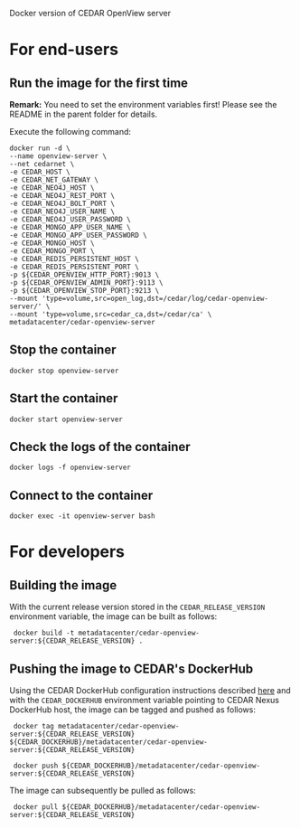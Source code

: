 Docker version of CEDAR OpenView server

# For end-users

## Run the image for the first time

**Remark:** You need to set the environment variables first! Please see the README in the parent folder for details.

Execute the following command:

````
docker run -d \
--name openview-server \
--net cedarnet \
-e CEDAR_HOST \
-e CEDAR_NET_GATEWAY \
-e CEDAR_NEO4J_HOST \
-e CEDAR_NEO4J_REST_PORT \
-e CEDAR_NEO4J_BOLT_PORT \
-e CEDAR_NEO4J_USER_NAME \
-e CEDAR_NEO4J_USER_PASSWORD \
-e CEDAR_MONGO_APP_USER_NAME \
-e CEDAR_MONGO_APP_USER_PASSWORD \
-e CEDAR_MONGO_HOST \
-e CEDAR_MONGO_PORT \
-e CEDAR_REDIS_PERSISTENT_HOST \
-e CEDAR_REDIS_PERSISTENT_PORT \
-p ${CEDAR_OPENVIEW_HTTP_PORT}:9013 \
-p ${CEDAR_OPENVIEW_ADMIN_PORT}:9113 \
-p ${CEDAR_OPENVIEW_STOP_PORT}:9213 \
--mount 'type=volume,src=open_log,dst=/cedar/log/cedar-openview-server/' \
--mount 'type=volume,src=cedar_ca,dst=/cedar/ca' \
metadatacenter/cedar-openview-server
````

## Stop the container

    docker stop openview-server

## Start the container

    docker start openview-server

## Check the logs of the container

    docker logs -f openview-server

## Connect to the container

    docker exec -it openview-server bash

# For developers

## Building the image

With the current release version stored in the `CEDAR_RELEASE_VERSION` environment variable, the image can be built as follows:

     docker build -t metadatacenter/cedar-openview-server:${CEDAR_RELEASE_VERSION} .

## Pushing the image to CEDAR's DockerHub

Using the CEDAR DockerHub configuration instructions described [here](https://github.com/metadatacenter/cedar-conf/wiki/Configuring-Docker-to-use-the-CEDAR-Nexus-DockerHub) and with the `CEDAR_DOCKERHUB` environment variable pointing to CEDAR Nexus DockerHub host, the image can be tagged and pushed as follows:

     docker tag metadatacenter/cedar-openview-server:${CEDAR_RELEASE_VERSION} ${CEDAR_DOCKERHUB}/metadatacenter/cedar-openview-server:${CEDAR_RELEASE_VERSION}

     docker push ${CEDAR_DOCKERHUB}/metadatacenter/cedar-openview-server:${CEDAR_RELEASE_VERSION}

The image can subsequently be pulled as follows:

     docker pull ${CEDAR_DOCKERHUB}/metadatacenter/cedar-openview-server:${CEDAR_RELEASE_VERSION}

